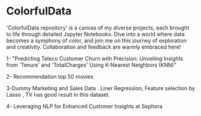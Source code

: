 # ColorfulData

'ColorfulData repository' is a canvas of my diverse projects, each brought to life through detailed Jupyter Notebooks. Dive into a world where data becomes a symphony of color, and join me on this journey of exploration and creativity. Collaboration and feedback are warmly embraced here!

1- "Predicting Teleco Customer Churn with Precision: Unveiling Insights from 'Tenure' and 'TotalCharges' Using K-Nearest Neighbors (KNN)"

2- Recommendation top 50 movies 

3-Dummy Marketing and Sales Data . Liner Regression, Feature selection by Lasso , TV has good result in this dataset.

4- Leveraging NLP for Enhanced Customer Insights at Sephora
